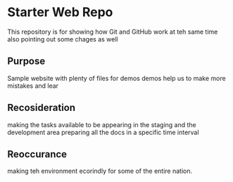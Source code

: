 # Starter Web Repo

This repository is for showing how Git and GitHub work
at teh same time also pointing out some chages as well

## Purpose

Sample website with plenty of files for demos
demos help us to make more mistakes and lear

## Recosideration

making the tasks available to be appearing in the staging and the development area
preparing all the docs in a specific time interval

## Reoccurance

making teh environment ecorindly for some of the entire nation.

